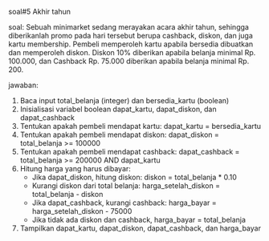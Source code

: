 soal#5 Akhir tahun

soal: Sebuah minimarket sedang merayakan acara akhir tahun, sehingga diberikanlah promo pada hari tersebut berupa cashback, diskon, dan juga kartu membership. Pembeli memperoleh kartu apabila bersedia dibuatkan dan memperoleh diskon. Diskon 10% diberikan apabila belanja minimal Rp. 100.000, dan Cashback Rp. 75.000 diberikan apabila belanja minimal Rp. 200.

jawaban:
1. Baca input total_belanja (integer) dan bersedia_kartu (boolean)
2. Inisialisasi variabel boolean dapat_kartu, dapat_diskon, dan dapat_cashback
3. Tentukan apakah pembeli mendapat kartu: dapat_kartu = bersedia_kartu
4. Tentukan apakah pembeli mendapat diskon: dapat_diskon = total_belanja >= 100000
5. Tentukan apakah pembeli mendapat cashback: dapat_cashback = total_belanja >= 200000 AND dapat_kartu
6. Hitung harga yang harus dibayar:
    - Jika dapat_diskon, hitung diskon: diskon = total_belanja * 0.10
    - Kurangi diskon dari total belanja: harga_setelah_diskon = total_belanja - diskon
    - Jika dapat_cashback, kurangi cashback: harga_bayar = harga_setelah_diskon - 75000
    - Jika tidak ada diskon dan cashback, harga_bayar = total_belanja
7. Tampilkan dapat_kartu, dapat_diskon, dapat_cashback, dan harga_bayar